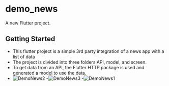# demo_news

A new Flutter project.

## Getting Started

  - This flutter project is a simple 3rd party integration of a news app with a list of data 
  - The project is divided into three folders API, model, and screen.
  - To get data from an API, the Flutter HTTP package is used and generated a model to use the data.
  - ![DemoNews2](https://user-images.githubusercontent.com/48064475/162213231-a3d1c43b-efdd-4121-83fa-9d2c1fbb1d10.png)
  -![DemoNews3](https://user-images.githubusercontent.com/48064475/162213246-dda79c36-b51c-4f40-a1f5-4193a61ccb73.png)
  -![DemoNews1](https://user-images.githubusercontent.com/48064475/162213305-0ab4eafd-7e29-4bec-a6c7-cc6e7d1c94f3.png)

